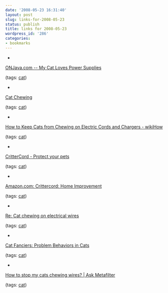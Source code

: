 ```yaml
---
date: '2008-05-23 16:31:40'
layout: post
slug: links-for-2008-05-23
status: publish
title: links for 2008-05-23
wordpress_id: '286'
categories:
- bookmarks
---
```



	
  *
		

[ONJava.com -- My Cat Loves Power Supplies](http://www.oreillynet.com/onjava/blog/2005/10/my_cat_loves_power_supplies.html)


		

(tags: [cat](http://del.icio.us/eob/cat))


	

	
  *
		

[Cat Chewing](http://www.stretcher.com/stories/03/03nov03a.cfm)


		

(tags: [cat](http://del.icio.us/eob/cat))


	

	
  *
		

[How to Keep Cats from Chewing on Electric Cords and Chargers - wikiHow](http://www.wikihow.com/Keep-Cats-from-Chewing-on-Electric-Cords-and-Chargers)


		

(tags: [cat](http://del.icio.us/eob/cat))


	

	
  *
		

[CritterCord - Protect your pets](http://www.crittercord.com/)


		

(tags: [cat](http://del.icio.us/eob/cat))


	

	
  *
		

[Amazon.com: Crittercord: Home Improvement](http://www.amazon.com/D-W-Innovations-crit-Crittercord/dp/B000EH2I5O)


		

(tags: [cat](http://del.icio.us/eob/cat))


	

	
  *
		

[Re: Cat chewing on electrical wires](http://www.vegsource.com/animal/cats/messages/74.html)


		

(tags: [cat](http://del.icio.us/eob/cat))


	

	
  *
		

[Cat Fanciers: Problem Behaviors in Cats](http://www.fanciers.com/cat-faqs/behavior.shtml)


		

(tags: [cat](http://del.icio.us/eob/cat))


	

	
  *
		

[How to stop my cats chewing wires? | Ask Metafilter](http://ask.metafilter.com/53355/How-to-stop-my-cats-chewing-wires)


		

(tags: [cat](http://del.icio.us/eob/cat))


	



